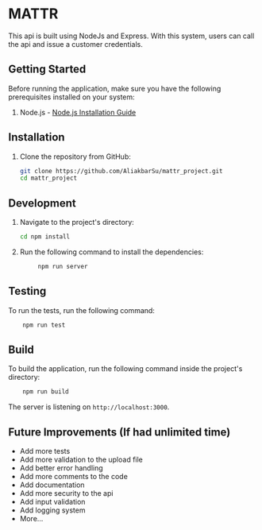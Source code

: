 # MATTR

This api is built using NodeJs and Express. With this system, users can call the api and issue a customer credentials.

## Getting Started

Before running the application, make sure you have the following prerequisites installed on your system:

1. Node.js - [Node.js Installation Guide](https://nodejs.org/en/download/)

## Installation

1. Clone the repository from GitHub:

   ```bash
   git clone https://github.com/AliakbarSu/mattr_project.git
   cd mattr_project
   ```

## Development

1. Navigate to the project's directory:

   ```bash
   cd npm install
   ```

2. Run the following command to install the dependencies:

   ```bash
        npm run server
   ```

## Testing

To run the tests, run the following command:

```bash
    npm run test
```

## Build

To build the application, run the following command inside the project's directory:

```bash
    npm run build
```

The server is listening on `http://localhost:3000`.

## Future Improvements (If had unlimited time)

- Add more tests
- Add more validation to the upload file
- Add better error handling
- Add more comments to the code
- Add documentation
- Add more security to the api
- Add input validation
- Add logging system
- More...
